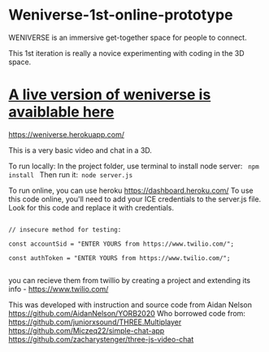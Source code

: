 # Weniverse-1st-online-prototype
WENIVERSE is an immersive get-together space for people to connect.

This 1st iteration is really a novice experimenting with coding in the 3D space. 
# <a href="https://weniverse.herokuapp.com/">A live version of weniverse is avaiblable here</a>
https://weniverse.herokuapp.com/


This is a very basic video and chat in a 3D. 

To run locally:
In the project folder, use terminal to install node server:
<code>  npm install </code>
Then run it:<code>  node server.js </code>

To run online, you can use heroku https://dashboard.heroku.com/
To use this code online, you'll need to add your ICE credentials to the server.js file. Look for this code and replace it with credentials. 

<code>
// insecure method for testing:<br/>
const accountSid = "ENTER YOURS from https://www.twilio.com/"; <br/>
const authToken = "ENTER YOURS from https://www.twilio.com/";<br/>
</code>

you can recieve them from twillio by creating a project and extending its info - https://www.twilio.com/

This was developed with instruction and source code from Aidan Nelson
https://github.com/AidanNelson/YORB2020
Who borrowed code from:
https://github.com/juniorxsound/THREE.Multiplayer
https://github.com/Miczeq22/simple-chat-app
https://github.com/zacharystenger/three-js-video-chat
